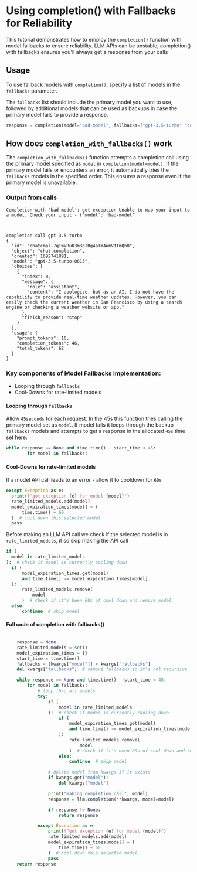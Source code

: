 # Using completion() with Fallbacks for Reliability

This tutorial demonstrates how to employ the `completion()` function with model fallbacks to ensure reliability. LLM APIs can be unstable, completion() with fallbacks ensures you'll always get a response from your calls

## Usage 
To use fallback models with `completion()`, specify a list of models in the `fallbacks` parameter. 

The `fallbacks` list should include the primary model you want to use, followed by additional models that can be used as backups in case the primary model fails to provide a response.

```python
response = completion(model="bad-model", fallbacks=["gpt-3.5-turbo" "command-nightly"], messages=messages)
```

## How does `completion_with_fallbacks()` work

The `completion_with_fallbacks()` function attempts a completion call using the primary model specified as `model` in `completion(model=model)`. If the primary model fails or encounters an error, it automatically tries the `fallbacks` models in the specified order. This ensures a response even if the primary model is unavailable.

### Output from calls
```
Completion with 'bad-model': got exception Unable to map your input to a model. Check your input - {'model': 'bad-model'



completion call gpt-3.5-turbo
{
  "id": "chatcmpl-7qTmVRuO3m3gIBg4aTmAumV1TmQhB",
  "object": "chat.completion",
  "created": 1692741891,
  "model": "gpt-3.5-turbo-0613",
  "choices": [
    {
      "index": 0,
      "message": {
        "role": "assistant",
        "content": "I apologize, but as an AI, I do not have the capability to provide real-time weather updates. However, you can easily check the current weather in San Francisco by using a search engine or checking a weather website or app."
      },
      "finish_reason": "stop"
    }
  ],
  "usage": {
    "prompt_tokens": 16,
    "completion_tokens": 46,
    "total_tokens": 62
  }
}

```

### Key components of Model Fallbacks implementation:
* Looping through `fallbacks`
* Cool-Downs for rate-limited models

#### Looping through `fallbacks`
Allow `45seconds` for each request. In the 45s this function tries calling the primary model set as `model`. If model fails it loops through the backup `fallbacks` models and attempts to get a response in the allocated `45s` time set here: 
```python
while response == None and time.time() - start_time < 45:
        for model in fallbacks:
```

#### Cool-Downs for rate-limited models
If a model API call leads to an error - allow it to cooldown for `60s`
```python
except Exception as e:
  print(f"got exception {e} for model {model}")
  rate_limited_models.add(model)
  model_expiration_times[model] = (
      time.time() + 60
  )  # cool down this selected model
  pass
```

Before making an LLM API call we check if the selected model is in `rate_limited_models`, if so skip making the API call
```python
if (
  model in rate_limited_models
):  # check if model is currently cooling down
  if (
      model_expiration_times.get(model)
      and time.time() >= model_expiration_times[model]
  ):
      rate_limited_models.remove(
          model
      )  # check if it's been 60s of cool down and remove model
  else:
      continue  # skip model

```

#### Full code of completion with fallbacks()
```python

    response = None
    rate_limited_models = set()
    model_expiration_times = {}
    start_time = time.time()
    fallbacks = [kwargs["model"]] + kwargs["fallbacks"]
    del kwargs["fallbacks"]  # remove fallbacks so it's not recursive

    while response == None and time.time() - start_time < 45:
        for model in fallbacks:
            # loop thru all models
            try:
                if (
                    model in rate_limited_models
                ):  # check if model is currently cooling down
                    if (
                        model_expiration_times.get(model)
                        and time.time() >= model_expiration_times[model]
                    ):
                        rate_limited_models.remove(
                            model
                        )  # check if it's been 60s of cool down and remove model
                    else:
                        continue  # skip model

                # delete model from kwargs if it exists
                if kwargs.get("model"):
                    del kwargs["model"]

                print("making completion call", model)
                response = llm.completion(**kwargs, model=model)

                if response != None:
                    return response

            except Exception as e:
                print(f"got exception {e} for model {model}")
                rate_limited_models.add(model)
                model_expiration_times[model] = (
                    time.time() + 60
                )  # cool down this selected model
                pass
    return response
```
